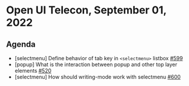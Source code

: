 # Open UI Telecon, September 01, 2022

## Agenda
- [selectmenu] Define behavior of tab key in `<selectmenu>` listbox [#599](https://github.com/openui/open-ui/issues/599)
- [popup] What is the interaction between popup and other top layer elements [#520](https://github.com/openui/open-ui/issues/520)
- [selectmenu] How should writing-mode work with selectmenu [#600](https://github.com/openui/open-ui/issues/600)
